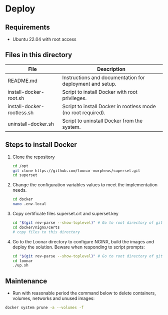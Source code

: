 # Deploy

## Requirements

- Ubuntu 22.04 with root access

## Files in this directory

| File                        | Description                                                      |
|-----------------------------|------------------------------------------------------------------|
| README.md                   | Instructions and documentation for deployment and setup.          |
| install-docker-root.sh      | Script to install Docker with root privileges.                   |
| install-docker-rootless.sh  | Script to install Docker in rootless mode (no root required).    |
| uninstall-docker.sh         | Script to uninstall Docker from the system.                      |

## Steps to install Docker

1. Clone the repository

    ```bash
    cd /opt
    git clone https://github.com/loonar-morpheus/superset.git
    cd superset
     ```

2. Change the configuration variables values to meet the implementation needs.

    ```bash
    cd docker
    nano .env-local
    ```

3. Copy certificate files superset.crt and superset.key

    ```bash
    cd "$(git rev-parse --show-toplevel)" # Go to root directory of git repository
    cd docker/nignx/certs
    # copy files to this directory
    ```

4. Go to the Loonar directory to configure NGINX, build the images and deploy the solution. Beware when responding to script prompts:

    ```bash
    cd "$(git rev-parse --show-toplevel)" # Go to root directory of git repository
    cd loonar
    ./up.sh    
    ```

## Maintenance

- Run with reasonable period the command below to delete containers, volumes, networks and unused images:

```bash
docker system prune -a --volumes -f
```
